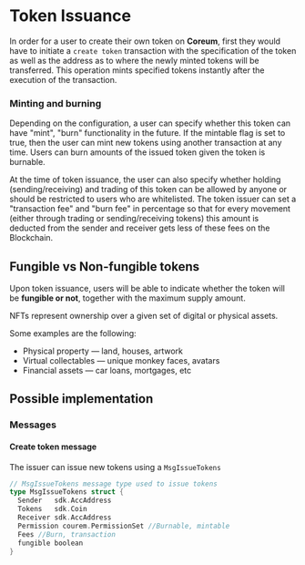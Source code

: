 
# Token Issuance

In order for a user to create their own token on **Coreum**, first they would have to initiate a `create token` transaction with the specification of the token as well as the address as to where the newly minted tokens will be transferred.
This operation mints specified tokens instantly after the execution of the transaction. 

### Minting and burning 
Depending on the configuration, a user can specify whether this token can have "mint", "burn" functionality in the future. If the mintable flag is set to true, then the user can mint new tokens using another transaction at any time.
Users can burn amounts of the issued token given the token is burnable. 

At the time of token issuance, the user can also specify whether holding (sending/receiving) and trading of this token can be allowed by anyone or should be restricted to users who are whitelisted.
The token issuer can set a "transaction fee" and "burn fee" in percentage so that for every movement (either through trading or sending/receiving tokens) this amount is deducted from the sender and receiver gets less of these fees on the Blockchain.

## Fungible vs Non-fungible tokens
Upon token issuance, users will be able to indicate whether the token will be **fungible or not**, together with the maximum supply amount.

NFTs represent ownership over a given set of digital or physical assets.

Some examples are the following:

- Physical property — land, houses, artwork
- Virtual collectables — unique monkey faces, avatars
- Financial assets — car loans, mortgages, etc

## Possible implementation

### Messages

#### Create token message
The issuer can issue new tokens using a `MsgIssueTokens`

```go
// MsgIssueTokens message type used to issue tokens
type MsgIssueTokens struct {
  Sender   sdk.AccAddress 
  Tokens   sdk.Coin 
  Receiver sdk.AccAddress
  Permission courem.PermissionSet //Burnable, mintable 
  Fees //Burn, transaction
  fungible boolean
}
```



